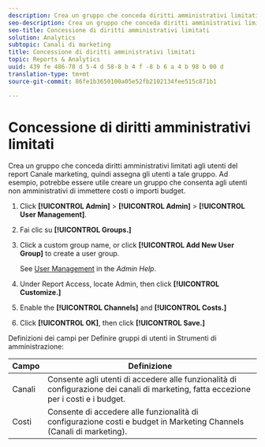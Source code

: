 ```yaml
---
description: Crea un gruppo che conceda diritti amministrativi limitati agli utenti del report Canale marketing, quindi assegna gli utenti a tale gruppo. Ad esempio, potrebbe essere utile creare un gruppo che consenta agli utenti non amministrativi di immettere costi o importi budget.
seo-description: Crea un gruppo che conceda diritti amministrativi limitati agli utenti del report Canale marketing, quindi assegna gli utenti a tale gruppo. Ad esempio, potrebbe essere utile creare un gruppo che consenta agli utenti non amministrativi di immettere costi o importi budget.
seo-title: Concessione di diritti amministrativi limitati
solution: Analytics
subtopic: Canali di marketing
title: Concessione di diritti amministrativi limitati
topic: Reports & Analytics
uuid: 439 fe 486-78 d 5-4 d 58-8 b 4 f -8 b 6 a 4 b 98 b 00 d
translation-type: tm+mt
source-git-commit: 86fe1b3650100a05e52fb2102134fee515c871b1

---
```



# Concessione di diritti amministrativi limitati

Crea un gruppo che conceda diritti amministrativi limitati agli utenti del report Canale marketing, quindi assegna gli utenti a tale gruppo. Ad esempio, potrebbe essere utile creare un gruppo che consenta agli utenti non amministrativi di immettere costi o importi budget.

1. Click **[!UICONTROL Admin]** &gt; **[!UICONTROL Admin]** &gt; **[!UICONTROL User Management]**.
1. Fai clic su **[!UICONTROL Groups.]**
1. Click a custom group name, or click **[!UICONTROL Add New User Group]** to create a user group.

   See [User Management](https://marketing.adobe.com/resources/help/en_US/reference/index.html?f=user_management) in the *Admin Help*.

1. Under Report Access, locate Admin, then click **[!UICONTROL Customize.]**
1. Enable the **[!UICONTROL Channels]** and **[!UICONTROL Costs.]**
1. Click **[!UICONTROL OK]**, then click **[!UICONTROL Save.]**

Definizioni dei campi per Definire gruppi di utenti in Strumenti di amministrazione:

| Campo | Definizione |
|--- |--- |
| Canali | Consente agli utenti di accedere alle funzionalità di configurazione dei canali di marketing, fatta eccezione per i costi e i budget. |
| Costi | Consente di accedere alle funzionalità di configurazione costi e budget in Marketing Channels (Canali di marketing). |
